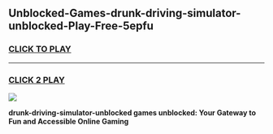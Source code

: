 
## Unblocked-Games-drunk-driving-simulator-unblocked-Play-Free-5epfu
<h3>
<a href="https://premium76.site?title=drunk-driving-simulator-unblocked&ref=10A">CLICK TO PLAY</a></h3>
<hr>

<h3>
<a href="https://premium76.site?title=drunk-driving-simulator-unblocked&ref=10A">CLICK 2 PLAY</a>
  
</h3>

<a href="https://premium76.site?title=drunk-driving-simulator-unblocked&ref=10A"><img src="https://clearcache.store/games.png"></a>


**drunk-driving-simulator-unblocked games unblocked: Your Gateway to Fun and Accessible Online Gaming**
